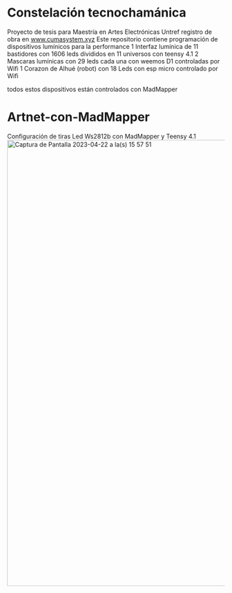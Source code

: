 # Constelación tecnochamánica
Proyecto de tesis para Maestría en Artes Electrónicas Untref
registro de obra en www.cumasystem.xyz
Este repositorio contiene programación de dispositivos lumínicos para la performance 
1 Interfaz lumínica de 11 bastidores con 1606 leds divididos en 11 universos con teensy 4.1 
2 Mascaras lumínicas con 29 leds cada una con weemos D1 controladas por Wifi
1 Corazon de Alhué (robot) con 18 Leds con esp micro controlado por Wifi

todos estos dispositivos están controlados con MadMapper

# Artnet-con-MadMapper
Configuración de tiras Led Ws2812b con MadMapper y Teensy 4.1
<img width="1034" alt="Captura de Pantalla 2023-04-22 a la(s) 15 57 51" src="https://github.com/cumasystem/Artnet-con-MadMapper/assets/46254725/916de773-f506-495b-9a2d-729e6eed52d0">
